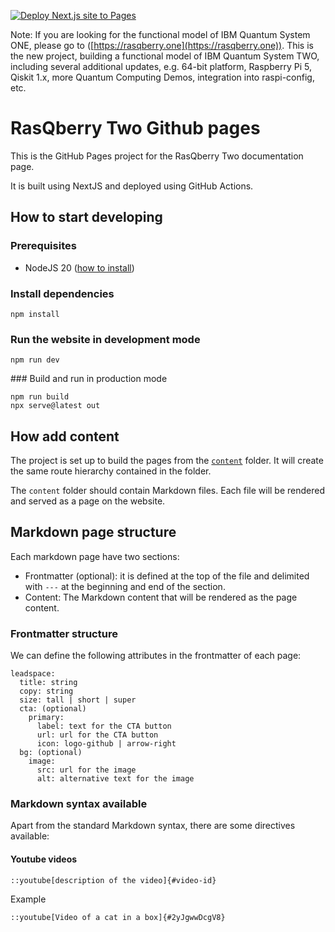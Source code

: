 [![Deploy Next.js site to Pages](https://github.com/JanLahmann/RasQberry-Two/actions/workflows/nextjs.yml/badge.svg)](https://github.com/JanLahmann/RasQberry-Two/actions/workflows/nextjs.yml)

Note: If you are looking for the functional model of IBM Quantum System ONE, please go to ([https://rasqberry.one](https://rasqberry.one)). This is the new project, building a functional model of IBM Quantum System TWO, including several additional updates, e.g. 64-bit platform, Raspberry Pi 5, Qiskit 1.x, more Quantum Computing Demos, integration into raspi-config, etc.

# RasQberry Two Github pages

This is the GitHub Pages project for the RasQberry Two documentation page.

It is built using NextJS and deployed using GitHub Actions.

## How to start developing

### Prerequisites

- NodeJS 20 ([how to install](https://nodejs.org/en/download/package-manager))

### Install dependencies

```
npm install
```

### Run the website in development mode

```
npm run dev
```


### Build and run in production mode

```
npm run build
npx serve@latest out
```

## How add content

The project is set up to build the pages from the [`content`](https://github.com/paaragon/rasqberry-two-dev/tree/main/content) folder. It will create the same route hierarchy contained in the folder.

The `content` folder should contain Markdown files. Each file will be rendered and served as a page on the website.

## Markdown page structure

Each markdown page have two sections:

- Frontmatter (optional): it is defined at the top of the file and delimited with `---` at the beginning and end of the section.
- Content: The Markdown content that will be rendered as the page content.

### Frontmatter structure

We can define the following attributes in the frontmatter of each page:

```
leadspace:
  title: string
  copy: string
  size: tall | short | super
  cta: (optional)
    primary:
      label: text for the CTA button
      url: url for the CTA button
      icon: logo-github | arrow-right
  bg: (optional)
    image:
      src: url for the image
      alt: alternative text for the image
```

### Markdown syntax available

Apart from the standard Markdown syntax, there are some directives available:

#### Youtube videos

```
::youtube[description of the video]{#video-id}
```

Example

```
::youtube[Video of a cat in a box]{#2yJgwwDcgV8}
```
